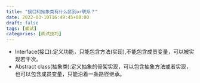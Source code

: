 ```yaml
---
title: "接口和抽象类有什么区别or联系？"
date: 2022-03-10T16:49:45+08:00
draft: false
tags: [面试]
categories: [面试技巧]
---
```

* Interface(接口):定义功能，只能包含方法(实现),不能包含成员变量，可以被实现若干次。
* Abstract class(抽象类):定义抽象的骨架实现，可以包含抽象方法或者实现，也可以包含成员变量，只能沿着一条路径继承。
